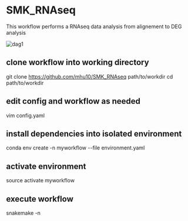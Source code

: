 # SMK_RNAseq

This workflow performs a RNAseq data analysis from alignement to DEG analysis



![dag1](https://user-images.githubusercontent.com/38729968/233199238-f3843147-9f4f-4950-bc82-afb1622abadd.svg)

## clone workflow into working directory
git clone https://github.com/mhu10/SMK_RNAseq path/to/workdir
cd path/to/workdir

## edit config and workflow as needed
vim config.yaml

## install dependencies into isolated environment
conda env create -n myworkflow --file environment.yaml

## activate environment
source activate myworkflow

## execute workflow
snakemake -n
